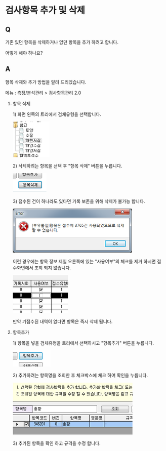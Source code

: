 # 검사항목 추가 및 삭제

## Q

기존 있던 항목을 삭제하거나 없던 항목을 추가 하려고 합니다.

어떻게 해야 하나요?

## A

항목 삭제와 추가 방법을 알려 드리겠습니다.

메뉴 : 측정/분석관리 &gt; 검사항목관리 2.0

1. 항목 삭제  

   1\) 화면 왼쪽의 트리에서 검체유형을 선택합니다.  

   ![](../.gitbook/assets/01-_1%20%282%29.png)

   2\) 삭제하려는 항목을 선택 후 "항목 삭제" 버튼을 누릅니다.  

   ![](../.gitbook/assets/02-_4%20%281%29.png)

   3\) 접수된 건이 하나라도 있다면 기록 보존을 위해 삭제가 불가능 합니다.  

   ![](../.gitbook/assets/03-_3.png)

   이런 경우에는 항목 정보 제일 오른쪽에 있는 "사용여부"의 체크를 제거 하시면 접수화면에서 조회 되지 않습니다.  

   ![](../.gitbook/assets/04-_5%20%281%29.png)

   만약 기접수된 내역이 없다면 항목은 즉시 삭제 됩니다.  

2. 항목추가  

   1\) 항목을 넣을 검체유형을 트리에서 선택하시고 "항목추가" 버튼을 누릅니다.  

   ![](../.gitbook/assets/05-_6%20%281%29.png)

   2\) 추가하려는 항목명을 조회한 후 체크박스에 체크 하여 확인을 누릅니다.  

   ![](../.gitbook/assets/06-_7.png)

   3\) 추가된 항목을 확인 하고 규격을 수정 합니다.


